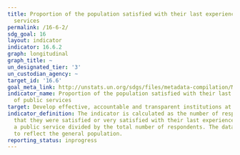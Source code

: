 ```yaml
---
title: Proportion of the population satisfied with their last experience of public
  services
permalink: /16-6-2/
sdg_goal: 16
layout: indicator
indicator: 16.6.2
graph: longitudinal
graph_title: ~
un_designated_tier: '3'
un_custodian_agency: ~
target_id: '16.6'
goal_meta_link: http://unstats.un.org/sdgs/files/metadata-compilation/Metadata-Goal-16.pdf
indicator_name: Proportion of the population satisfied with their last experience
  of public services
target: Develop effective, accountable and transparent institutions at all levels.
indicator_definition: The indicator is calculated as the number of respondents replying
  that they were satisfied or very satisfied with their last experience of accessing
  a public service divided by the total number of respondents. The data may be weighted
  to reflect the general population.
reporting_status: inprogress
---
```

